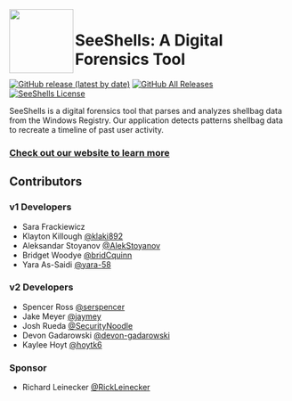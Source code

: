 <img align="left" src="websiteV2/src/assets/croppedV2Logo.png" width=115/>

# SeeShells: A Digital Forensics Tool

[![GitHub release (latest by date)](https://img.shields.io/github/v/release/ShellBags/v2?include_prereleases)](https://github.com/RickLeinecker/SeeShellsv2/releases/tag/v2.0-beta.4)
[![GitHub All Releases](https://img.shields.io/github/downloads/ShellBags/v2/total)](https://github.com/RickLeinecker/SeeShellsv2/releases)
[![SeeShells License](https://img.shields.io/github/license/RickLeinecker/SeeShells)](https://github.com/RickLeinecker/SeeShellsv2/blob/master/LICENSE)

SeeShells is a digital forensics tool that parses and analyzes shellbag data from the Windows Registry. Our application detects patterns shellbag data to recreate a timeline of past user activity.

### [Check out our website to learn more](https://rickleinecker.github.io/SeeShellsv2/#/)

## Contributors
### v1 Developers
- Sara Frackiewicz
- Klayton Killough [@klaki892](https://github.com/klaki892)
- Aleksandar Stoyanov [@AlekStoyanov](https://github.com/AlekStoyanov)
- Bridget Woodye [@bridCquinn](https://github.com/bridCquinn)
- Yara As-Saidi [@yara-58](https://github.com/yara-58)

### v2 Developers
 - Spencer Ross [@serspencer](https://github.com/serspencer)
 - Jake Meyer [@jaymey](https://github.com/jaymey)
 - Josh Rueda [@SecurityNoodle](https://github.com/SecurityNoodle)
 - Devon Gadarowski [@devon-gadarowski ](https://github.com/devon-gadarowski)
 - Kaylee Hoyt [@hoytk6](https://github.com/hoytk6)

### Sponsor
- Richard Leinecker [@RickLeinecker](https://github.com/RickLeinecker)
